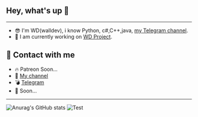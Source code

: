 ## Hey, what's up 👋
___

- 😎 I'm WD(walldev), i know Python, c#,C++,java,  [my Telegram channel](https://t.me/walldev_channel).
- 🚀 I am currently working on [WD Project](https://t.me/wd_project).

## 🤝 Contact with me
+ 🔥 Patreon Soon...[](https://www.patreon.com/pythontoday)
+ 🎥 [My channel](https://t.me/walldev_channel)
+ 💣 [Telegram](https://t.me/wdp_owner)
+ 💬 Soon...[](https://link.com)
___
![Anurag's GitHub stats](https://github-readme-stats.vercel.app/api?username=walld3v&show_icons=true&theme=tokyonight)
![Test](https://s05.flagcounter.com/count/GPJD/bg_000000/txt_FFFFFF/border_020A1F/columns_3/maxflags_12/viewers_Stats/labels_1/pageviews_1/flags_0/percent_0/)
